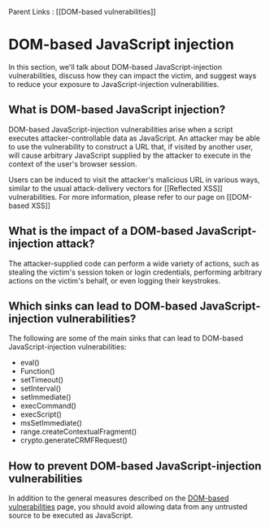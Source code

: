 Parent Links :  [[DOM-based vulnerabilities]]

# DOM-based JavaScript injection

In this section, we'll talk about DOM-based JavaScript-injection vulnerabilities, discuss how they can impact the victim, and suggest ways to reduce your exposure to JavaScript-injection vulnerabilities.

## What is DOM-based JavaScript injection?

DOM-based JavaScript-injection vulnerabilities arise when a script executes attacker-controllable data as JavaScript. An attacker may be able to use the vulnerability to construct a URL that, if visited by another user, will cause arbitrary JavaScript supplied by the attacker to execute in the context of the user's browser session.

Users can be induced to visit the attacker's malicious URL in various ways, similar to the usual attack-delivery vectors for [[Reflected XSS]] vulnerabilities. For more information, please refer to our page on [[DOM-based XSS]]

## What is the impact of a DOM-based JavaScript-injection attack?

The attacker-supplied code can perform a wide variety of actions, such as stealing the victim's session token or login credentials, performing arbitrary actions on the victim's behalf, or even logging their keystrokes.

## Which sinks can lead to DOM-based JavaScript-injection vulnerabilities?

The following are some of the main sinks that can lead to DOM-based JavaScript-injection vulnerabilities:

- eval()  
- Function()  
- setTimeout()  
- setInterval()  
- setImmediate()  
- execCommand()  
- execScript()  
- msSetImmediate()  
- range.createContextualFragment()  
- crypto.generateCRMFRequest()

## How to prevent DOM-based JavaScript-injection vulnerabilities

In addition to the general measures described on the [DOM-based vulnerabilities](https://portswigger.net/web-security/dom-based) page, you should avoid allowing data from any untrusted source to be executed as JavaScript.